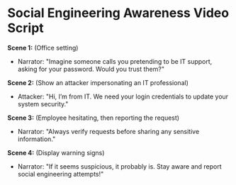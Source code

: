 # Social Engineering Awareness Video Script  

**Scene 1:** (Office setting)  
- Narrator: "Imagine someone calls you pretending to be IT support, asking for your password. Would you trust them?"  

**Scene 2:** (Show an attacker impersonating an IT professional)  
- Attacker: "Hi, I’m from IT. We need your login credentials to update your system security."  

**Scene 3:** (Employee hesitating, then reporting the request)  
- Narrator: "Always verify requests before sharing any sensitive information."  

**Scene 4:** (Display warning signs)  
- Narrator: "If it seems suspicious, it probably is. Stay aware and report social engineering attempts!"  